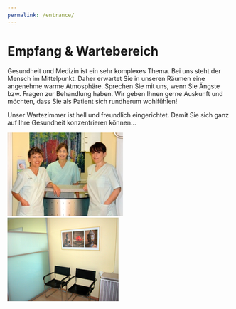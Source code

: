 ```yaml
---
permalink: /entrance/
---
```


# Empfang & Wartebereich

Gesundheit und Medizin ist ein sehr komplexes Thema.  Bei uns steht der Mensch im Mittelpunkt.  Daher erwartet Sie in unseren Räumen eine angenehme warme Atmosphäre.  Sprechen Sie mit uns, wenn Sie Ängste bzw. Fragen zur Behandlung haben.  Wir geben Ihnen gerne Auskunft und möchten, dass Sie als Patient sich rundherum wohlfühlen!

Unser Wartezimmer ist hell und freundlich eingerichtet. Damit Sie sich ganz auf Ihre Gesundheit konzentrieren können...

[![Praxisteam](/assets/images/thumb/group_01.jpg)](/assets/images/full/group_01.jpg)
![Wartezimmer](/assets/images/thumb/waiting_room.jpg)
